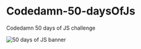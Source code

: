 # Codedamn-50-daysOfJs

Codedamn 50 days of JS challenge
<!DOCTYPE html>
<html>
  <head> 
      <meta charset = "utf-8">
   </head> 
  <body>
  <div>
  <img src="https://user-images.githubusercontent.com/64855541/141643232-35ba903e-2ea4-40a4-93e0-b756c36104b8.png" alt="50 days of JS banner">
  </div>
  </body>
</html>

